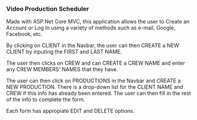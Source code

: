 ### Video Production Scheduler

Made with ASP.Net Core MVC, this application allows the user to Create an Account or Log In using
a variety of methods such as e-mail, Google, Facebook, etc.

By clicking on CLIENT in the Navbar, the user can then CREATE a NEW CLIENT by inputing the FIRST 
and LAST NAME.

The user then clicks on CREW and can CREATE a CREW NAME and enter any CREW MEMBERS' NAMES that 
they have.

The user can then click on PRODUCTIONS in the Navbar and CREATE a NEW PRODUCTION. There is a
drop-down list for the CLIENT NAME and CREW if this info has already been entered. The user can
then fill in the rest of the info to complete the form.

Each form has appropiate EDIT and DELETE options.
